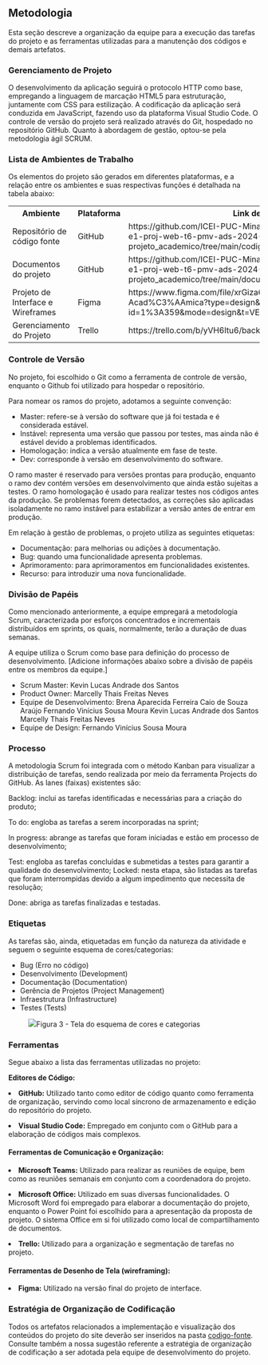 
## Metodologia

Esta seção descreve a organização da equipe para a execução das tarefas do projeto e as ferramentas utilizadas para a manutenção dos códigos e demais artefatos.


### Gerenciamento de Projeto

O desenvolvimento da aplicação seguirá o protocolo HTTP como base, empregando a linguagem de marcação HTML5 para estruturação, juntamente com CSS para estilização. A codificação da aplicação será conduzida em JavaScript, fazendo uso da plataforma Visual Studio Code. O controle de versão do projeto será realizado através do Git, hospedado no repositório GitHub. Quanto à abordagem de gestão, optou-se pela metodologia ágil SCRUM.

### Lista de Ambientes de Trabalho 
Os elementos do projeto são gerados em diferentes plataformas, e a relação entre os ambientes e suas respectivas funções é detalhada na tabela abaixo:

<table width="100%">
  <tr>
    <th>Ambiente</th>
    <th>Plataforma</th>
    <th>Link de Acesso</th>
  </tr>
  <tr>
    <td>Repositório de código fonte</td>
    <td>GitHub</td>
    <td>https://github.com/ICEI-PUC-Minas-PMV-ADS/pmv-ads-2024-1-e1-proj-web-t6-pmv-ads-2024-1-e1-projeto_academico/tree/main/codigo-fonte</td>
  </tr>
  <tr>
    <td>Documentos do projeto</td>
    <td>GitHub</td>
    <td>https://github.com/ICEI-PUC-Minas-PMV-ADS/pmv-ads-2024-1-e1-proj-web-t6-pmv-ads-2024-1-e1-projeto_academico/tree/main/documentos</td>
  </tr>
    <tr>
    <td>Projeto de Interface e Wireframes</td>
    <td>Figma</td>
    <td>https://www.figma.com/file/xrGiza6A09orfFahLinKxq/Gest%C3%A3o-Acad%C3%AAmica?type=design&node-id=1%3A359&mode=design&t=VETJNO4vXttPCAZ8-1</td>
  </tr>
    <tr>
    <td>Gerenciamento do Projeto</td>
    <td>Trello</td>
    <td>https://trello.com/b/yVH6ltu6/backlog</td>
  </tr>
</table>

### Controle de Versão 

No projeto, foi escolhido o Git como a ferramenta de controle de versão, enquanto o Github foi utilizado para hospedar o repositório. 

Para nomear os ramos do projeto, adotamos a seguinte convenção: 

<ul>
  <li>Master: refere-se à versão do software que já foi testada e é considerada estável.</li>
  <li>Instável: representa uma versão que passou por testes, mas ainda não é estável devido a problemas identificados.</li>
  <li>Homologação: indica a versão atualmente em fase de teste.</li>
  <li>Dev: corresponde à versão em desenvolvimento do software.</li>
</ul>

O ramo master é reservado para versões prontas para produção, enquanto o ramo dev contém versões em desenvolvimento que ainda estão sujeitas a testes. O ramo homologação é usado para realizar testes nos códigos antes da produção. Se problemas forem detectados, as correções são aplicadas isoladamente no ramo instável para estabilizar a versão antes de entrar em produção. 

Em relação à gestão de problemas, o projeto utiliza as seguintes etiquetas: 

<ul>
  <li>Documentação: para melhorias ou adições à documentação.</li>
  <li>Bug: quando uma funcionalidade apresenta problemas.</li> 
  <li>Aprimoramento: para aprimoramentos em funcionalidades existentes.</li>
  <li>Recurso: para introduzir uma nova funcionalidade.</li>
</ul>

### Divisão de Papéis

Como mencionado anteriormente, a equipe empregará a metodologia Scrum, caracterizada por esforços concentrados e incrementais distribuídos em sprints, os quais, normalmente, terão a duração de duas semanas.

A equipe utiliza o Scrum como base para definição do processo de desenvolvimento.
[Adicione informações abaixo sobre a divisão de papéis entre os membros da equipe.]
- Scrum Master: 
   Kevin Lucas Andrade dos Santos
- Product Owner: 
    Marcelly Thais Freitas Neves
- Equipe de Desenvolvimento: 
    Brena Aparecida Ferreira
    Caio de Souza Araújo
    Fernando Vinícius Sousa Moura
    Kevin Lucas Andrade dos Santos
    Marcelly Thais Freitas Neves
- Equipe de Design: 
    Fernando Vinícius Sousa Moura

### Processo

A metodologia Scrum foi integrada com o método Kanban para visualizar a distribuição de tarefas, sendo realizada por meio da ferramenta Projects do GitHub. As lanes (faixas) existentes são: 

Backlog: inclui as tarefas identificadas e necessárias para a criação do produto; 

To do: engloba as tarefas a serem incorporadas na sprint; 

In progress: abrange as tarefas que foram iniciadas e estão em processo de desenvolvimento; 

Test: engloba as tarefas concluídas e submetidas a testes para garantir a qualidade do desenvolvimento; 
Locked: nesta etapa, são listadas as tarefas que foram interrompidas devido a algum impedimento que necessita de resolução; 

Done: abriga as tarefas finalizadas e testadas.

### Etiquetas
<p>As tarefas são, ainda, etiquetadas em função da natureza da atividade e seguem o seguinte esquema de cores/categorias:</p>

<ul>
  <li>Bug (Erro no código)</li>
  <li>Desenvolvimento (Development)</li>
  <li>Documentação (Documentation)</li>
  <li>Gerência de Projetos (Project Management)</li>
  <li>Infraestrutura (Infrastructure)</li>
  <li>Testes (Tests)</li>
</ul>

<figure> 
  <img src="https://user-images.githubusercontent.com/100447878/164068979-9eed46e1-9b44-461e-ab88-c2388e6767a1.png"
    <figcaption>Figura 3 - Tela do esquema de cores e categorias</figcaption>
</figure> 
  
### Ferramentas

<p>Segue abaixo a lista das ferramentas utilizadas no projeto:</p>

**Editores de Código:**

**<li>GitHub:** Utilizado tanto como editor de código quanto como ferramenta de organização, servindo como local síncrono de armazenamento e edição do repositório do projeto.</li>

<p>
<li><b>Visual Studio Code:</b>
Empregado em conjunto com o GitHub para a elaboração de códigos mais complexos.</li> 

<p>
<h4><b>Ferramentas de Comunicação e Organização:</h4></b>

 
<p>
<li><b>Microsoft Teams:</b> Utilizado para realizar as reuniões de equipe, bem como as reuniões semanais em conjunto com a coordenadora do projeto.</li> 

<p>
<li><b>Microsoft Office:</b> Utilizado em suas diversas funcionalidades. O Microsoft Word foi empregado para elaborar a documentação do projeto, enquanto o Power Point foi escolhido para a apresentação da proposta de projeto. O sistema Office em si foi utilizado como local de compartilhamento de documentos.</li> 

<p>
<li><b>Trello:</b> Utilizado para a organização e segmentação de tarefas no projeto.</li>

<p>
<h4><b>Ferramentas de Desenho de Tela (wireframing):</h4></b>
<p>
<li><b>Figma:</b> Utilizado na versão final do projeto de interface.</li>     


### Estratégia de Organização de Codificação 

Todos os artefatos relacionados a implementação e visualização dos conteúdos do projeto do site deverão ser inseridos na pasta [codigo-fonte](http://https://github.com/ICEI-PUC-Minas-PMV-ADS/WebApplicationProject-Template-v2/tree/main/codigo-fonte). Consulte também a nossa sugestão referente a estratégia de organização de codificação a ser adotada pela equipe de desenvolvimento do projeto.
